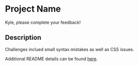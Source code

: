 # Project Name

Kyle, please complete your feedback!

## Description

Challenges inclued small syntax mistakes as well as CSS issues.

Additional README details can be found [here](https://github.com/PrimeAcademy/readme-template/blob/master/README.md).
